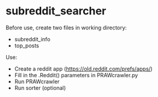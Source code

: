 # subreddit_searcher

Before use, create two files in working directory:
- subreddit_info
- top_posts

Use:
- Create a reddit app (https://old.reddit.com/prefs/apps/)
- Fill in the .Reddit() parameters in PRAWcrawler.py
- Run PRAWcrawler
- Run sorter (optional)
